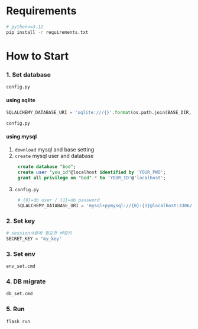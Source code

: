 # Requirements
```bash
# python<=3.12
pip install -r requirements.txt
```

# How to Start
### 1. Set database
`config.py`
#### using sqlite
```python
SQLALCHEMY_DATABASE_URI = 'sqlite:///{}'.format(os.path.join(BASE_DIR, 'bod.db'))
```
`config.py`
#### using mysql
1. `download` mysql and base setting
2. `create` mysql user and database
   ```sql
    create database "bod";
    create user "you_id"@localhost identified by 'YOUR_PWD';
    grant all privilege on "bod".* to 'YOUR_ID'@'localhost';
   ```
3. `config.py`
   ```python
    # {0}=db user / {1}=db password
    SQLALCHEMY_DATABASE_URI = 'mysql+pymysql://{0}:{1}@localhost:3306/bod?charset=utf8'.format('YOUR_ID','YOUR_PWD')
   ```

### 2. Set key
```python
# session사용에 필요한 비밀키
SECRET_KEY = "my_key"
```

### 3. Set env
```bash
env_set.cmd
```

### 4. DB migrate
```bash
db_set.cmd
```

### 5. Run
```bash
flask run
```
